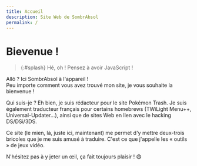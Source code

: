 ```yaml
---
title: Accueil
description: Site Web de SombrAbsol
permalink: /
---
```


# Bievenue !

> {:#splash}
Hé, oh ! Pensez à avoir JavaScript !

Allô ? Ici SombrAbsol à l'appareil !<br> Peu importe comment vous avez trouvé mon site, je vous souhaite la bienvenue !

Qui suis-je ? Eh bien, je suis rédacteur pour le site Pokémon Trash. Je suis également traducteur français pour certains homebrews (TWiLight Menu++, Universal-Updater…), ainsi que de sites Web en lien avec le hacking DS/DSi/3DS.

Ce site (le mien, là, juste ici, maintenant) me permet d'y mettre deux-trois bricoles que je me suis amusé à traduire. C'est ce que j'appelle les « outils » de jeux vidéo.

N'hésitez pas à y jeter un œil, ça fait toujours plaisir ! 😄

